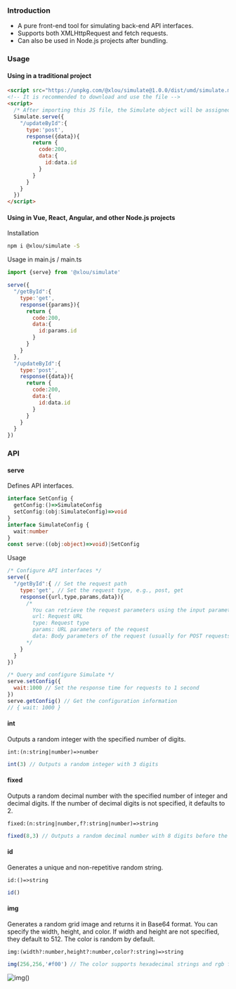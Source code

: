 ### Introduction

* A pure front-end tool for simulating back-end API interfaces.
* Supports both XMLHttpRequest and fetch requests.
* Can also be used in Node.js projects after bundling.

### Usage

#### Using in a traditional project

```html
<script src="https://unpkg.com/@xlou/simulate@1.0.0/dist/umd/simulate.min.js"></script>
<!-- It is recommended to download and use the file -->
<script>
  /* After importing this JS file, the Simulate object will be assigned to the window */
  Simulate.serve({
    "/updateById":{
      type:'post',
      response({data}){
        return {
          code:200,
          data:{
            id:data.id
          }
        }
      }
    }
  })
</script>
```

#### Using in Vue, React, Angular, and other Node.js projects

Installation

``` bash
npm i @xlou/simulate -S
```

Usage in main.js / main.ts

``` javascript
import {serve} from '@xlou/simulate'

serve({
  "/getById":{
    type:'get',
    response({params}){
      return {
        code:200,
        data:{
          id:params.id
        }
      }
    }
  },
  "/updateById":{
    type:'post',
    response({data}){
      return {
        code:200,
        data:{
          id:data.id
        }
      }
    }
  }
})
```

### API

#### serve

Defines API interfaces.

```typescript
interface SetConfig {
  getConfig:()=>SimulateConfig
  setConfig:(obj:SimulateConfig)=>void
}
interface SimulateConfig {
  wait:number
}
const serve:((obj:object)=>void)|SetConfig
```

Usage

```js
/* Configure API interfaces */
serve({
  "/getById":{ // Set the request path
    type:'get', // Set the request type, e.g., post, get
    response({url,type,params,data}){
      /* 
        You can retrieve the request parameters using the input parameters
        url: Request URL
        type: Request type
        params: URL parameters of the request
        data: Body parameters of the request (usually for POST requests)
      */
    }
  }
})

/* Query and configure Simulate */
serve.setConfig({
  wait:1000 // Set the response time for requests to 1 second
})
serve.getConfig() // Get the configuration information
// { wait: 1000 }
```

#### int

Outputs a random integer with the specified number of digits.

`int:(n:string|number)=>number`

```js
int(3) // Outputs a random integer with 3 digits
```

#### fixed

Outputs a random decimal number with the specified number of integer and decimal digits. If the number of decimal digits is not specified, it defaults to 2.

`fixed:(n:string|number,f?:string|number)=>string`

```js
fixed(8,3) // Outputs a random decimal number with 8 digits before the decimal point and 3 decimal digits
```

#### id

Generates a unique and non-repetitive random string.

`id:()=>string`

```js
id()
```

#### img

Generates a random grid image and returns it in Base64 format. You can specify the width, height, and color. If width and height are not specified, they default to 512. The color is random by default.

`img:(width?:number,height?:number,color?:string)=>string`

```js
img(256,256,'#f00') // The color supports hexadecimal strings and rgb function strings
```

![img()](https://github.com/omlou/simulate/assets/73682875/34e30e69-923c-4f40-8a31-f33d57713a36)